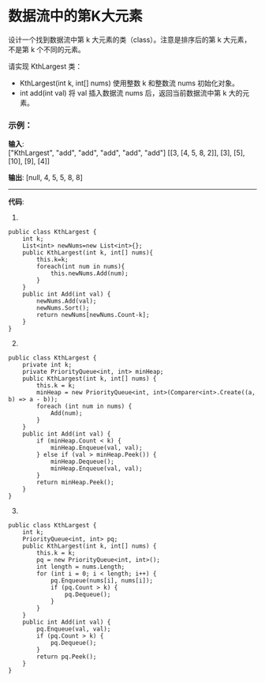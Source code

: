 # 数据流中的第K大元素
设计一个找到数据流中第 k 大元素的类（class）。注意是排序后的第 k 大元素，不是第 k 个不同的元素。

请实现 KthLargest 类：
- KthLargest(int k, int[] nums) 使用整数 k 和整数流 nums 初始化对象。
- int add(int val) 将 val 插入数据流 nums 后，返回当前数据流中第 k 大的元素。

### 示例：
**输入**:\
["KthLargest", "add", "add", "add", "add", "add"]
[[3, [4, 5, 8, 2]], [3], [5], [10], [9], [4]]

**输出**:
[null, 4, 5, 5, 8, 8]

----

**代码**:

1.

    public class KthLargest {
        int k;
        List<int> newNums=new List<int>{};
        public KthLargest(int k, int[] nums){
            this.k=k;
            foreach(int num in nums){
                this.newNums.Add(num);
            }
        }  
        public int Add(int val) { 
            newNums.Add(val);
            newNums.Sort();
            return newNums[newNums.Count-k];
        }
    }

2.

    public class KthLargest {
        private int k;
        private PriorityQueue<int, int> minHeap;
        public KthLargest(int k, int[] nums) {
            this.k = k;
            minHeap = new PriorityQueue<int, int>(Comparer<int>.Create((a, b) => a - b));
            foreach (int num in nums) {
                Add(num);
            }
        }
        public int Add(int val) {
            if (minHeap.Count < k) {
                minHeap.Enqueue(val, val);
            } else if (val > minHeap.Peek()) {
                minHeap.Dequeue();
                minHeap.Enqueue(val, val);
            }
            return minHeap.Peek();
        }
    }

3.

    public class KthLargest {
        int k;
        PriorityQueue<int, int> pq;
        public KthLargest(int k, int[] nums) {
            this.k = k;
            pq = new PriorityQueue<int, int>();
            int length = nums.Length;
            for (int i = 0; i < length; i++) {
                pq.Enqueue(nums[i], nums[i]);
                if (pq.Count > k) {
                    pq.Dequeue();
                }
            }
        }
        public int Add(int val) {
            pq.Enqueue(val, val);
            if (pq.Count > k) {
                pq.Dequeue();
            }
            return pq.Peek();
        }
    }




